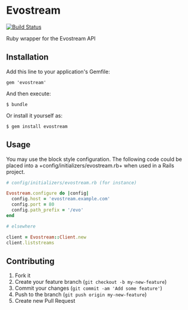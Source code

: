 # Evostream

[![Build Status](https://travis-ci.org/globocom/evostream.png?branch=master)](https://travis-ci.org/globocom/evostream)

Ruby wrapper for the Evostream API

## Installation

Add this line to your application's Gemfile:

    gem 'evostream'

And then execute:

    $ bundle

Or install it yourself as:

    $ gem install evostream

## Usage

You may use the block style configuration. The following code could be placed
into a +config/initializers/evostream.rb+ when used in a Rails project.

```ruby
# config/initializers/evostream.rb (for instance)

Evostream.configure do |config|
  config.host = 'evostream.example.com'
  config.port = 80
  config.path_prefix = '/evo'
end

# elsewhere

client = Evostream::Client.new
client.liststreams
```

## Contributing

1. Fork it
2. Create your feature branch (`git checkout -b my-new-feature`)
3. Commit your changes (`git commit -am 'Add some feature'`)
4. Push to the branch (`git push origin my-new-feature`)
5. Create new Pull Request
